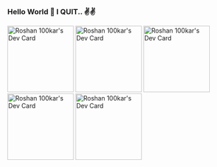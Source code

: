### Hello World 👋 I QUIT.. ✌✌


<!--
**roshan100kar/roshan100kar** is a ✨ _special_ ✨ repository because its `README.md` (this file) appears on your GitHub profile.

Here are some ideas to get you started:

- 🔭 I’m currently working on ...
- 🌱 I’m currently learning ...
- 👯 I’m looking to collaborate on ...
- 🤔 I’m looking for help with ...
- 💬 Ask me about ...
- 📫 How to reach me: ...
- 😄 Pronouns: ...
- ⚡ Fun fact: ...
-->

<a href="https://app.daily.dev/roshan100kar"><img src="https://api.daily.dev/devcards/df0dc4c2d81848bc94887b440d62a815.png?r=i8m" width="150" alt="Roshan 100kar's Dev Card"/></a>
<a href="https://app.daily.dev/roshan100kar"><img src="https://api.daily.dev/devcards/df0dc4c2d81848bc94887b440d62a815.png?r=ogl" width="150" alt="Roshan 100kar's Dev Card"/></a>
<a href="https://app.daily.dev/roshan100kar"><img src="https://api.daily.dev/devcards/df0dc4c2d81848bc94887b440d62a815.png?r=i8m" width="150" alt="Roshan 100kar's Dev Card"/></a>
<a href="https://app.daily.dev/roshan100kar"><img src="https://api.daily.dev/devcards/df0dc4c2d81848bc94887b440d62a815.png?r=ogl" width="150" alt="Roshan 100kar's Dev Card"/></a>
<a href="https://app.daily.dev/roshan100kar"><img src="https://api.daily.dev/devcards/df0dc4c2d81848bc94887b440d62a815.png?r=i8m" width="150" alt="Roshan 100kar's Dev Card"/></a>
<!-- <a href="https://app.daily.dev/roshan100kar"><img src="https://api.daily.dev/devcards/df0dc4c2d81848bc94887b440d62a815.png?r=ogl" width="150" alt="Roshan 100kar's Dev Card"/></a> -->
